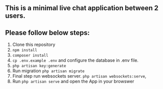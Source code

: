 ## This is a minimal live chat application between 2 users.

## Please follow below steps:

1. Clone this repository
2. `npm install`
2. `composer install`
3. `cp .env.example .env` and configure the database in .env file.
4. `php artisan key:generate`
5. Run migration `php artisan migrate`
6. Final step run websockets server.
`php artisan websockets:serve`,
7. Run `php artisan serve` and open the App in your browswer
